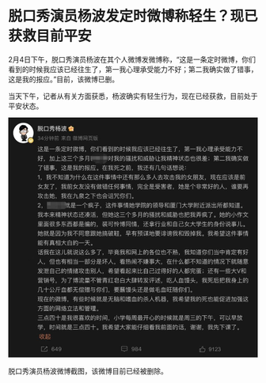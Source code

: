 # 脱口秀演员杨波发定时微博称轻生？现已获救目前平安

2月4日下午，脱口秀演员杨波在其个人微博发微博称，“这是一条定时微博，你们看到的时候我应该已经往生了，第一我心理承受能力不好；第二我确实做了错事，这是我的报应。”目前，该微博已删。

当天下午，记者从有关方面获悉，杨波确实有轻生行为，现在已经获救，目前处于平安状态。

![03e671b3736744019ed6553f2d2b3bc1.jpg](https://raw.githubusercontent.com/qqhsx/qqnews_image/main/2024/02/04/脱口秀演员杨波发定时微博称轻生？现已获救目前平安/03e671b3736744019ed6553f2d2b3bc1.jpg)

脱口秀演员杨波微博截图，该微博目前已经被删除。

